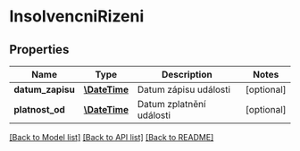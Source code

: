 # InsolvencniRizeni

## Properties
Name | Type | Description | Notes
------------ | ------------- | ------------- | -------------
**datum_zapisu** | [**\DateTime**](\DateTime.md) | Datum zápisu události | [optional] 
**platnost_od** | [**\DateTime**](\DateTime.md) | Datum zplatnění události | [optional] 

[[Back to Model list]](../../README.md#documentation-for-models) [[Back to API list]](../../README.md#documentation-for-api-endpoints) [[Back to README]](../../README.md)

